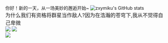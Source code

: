 你好！新的一天，从一场美妙的邂逅开始~
![zxymiku's GitHub stats](https://github-readme-stats.vercel.app/api?username=zxymiku&show_icons=true&theme=radical)   
<font size=3>为什么我们有资格将群星当作敌人?因为在浩瀚的苍穹下,我从不觉得自己卑微</font>  
![](https://img.shields.io/badge/-Python-3e74a2?style=flat-square&logo=Python&logoColor=fff) 
![](https://img.shields.io/badge/-Node.js-339933?style=flat-square&logo=Node.js&logoColor=fff)  
<img src="https://github-readme-stats.vercel.app/api/top-langs/?username=zxymiku&layout=compact" />

